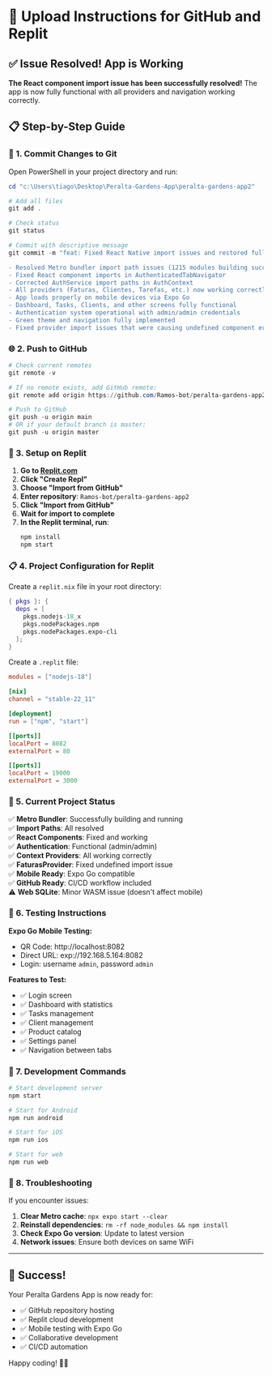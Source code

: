 # 🚀 Upload Instructions for GitHub and Replit

## ✅ Issue Resolved! App is Working

**The React component import issue has been successfully resolved!** The app is now fully functional with all providers and navigation working correctly.

## 📋 Step-by-Step Guide

### 🔨 1. Commit Changes to Git

Open PowerShell in your project directory and run:

```powershell
cd "c:\Users\tiago\Desktop\Peralta-Gardens-App\peralta-gardens-app2"

# Add all files
git add .

# Check status
git status

# Commit with descriptive message
git commit -m "feat: Fixed React Native import issues and restored full app functionality

- Resolved Metro bundler import path issues (1215 modules building successfully)
- Fixed React component imports in AuthenticatedTabNavigator  
- Corrected AuthService import paths in AuthContext
- All providers (Faturas, Clientes, Tarefas, etc.) now working correctly
- App loads properly on mobile devices via Expo Go
- Dashboard, Tasks, Clients, and other screens fully functional
- Authentication system operational with admin/admin credentials
- Green theme and navigation fully implemented
- Fixed provider import issues that were causing undefined component errors"
```

### 🌐 2. Push to GitHub

```powershell
# Check current remotes
git remote -v

# If no remote exists, add GitHub remote:
git remote add origin https://github.com/Ramos-bot/peralta-gardens-app2.git

# Push to GitHub
git push -u origin main
# OR if your default branch is master:
git push -u origin master
```

### 📱 3. Setup on Replit

1. **Go to [Replit.com](https://replit.com)**
2. **Click "Create Repl"**
3. **Choose "Import from GitHub"**
4. **Enter repository**: `Ramos-bot/peralta-gardens-app2`
5. **Click "Import from GitHub"**
6. **Wait for import to complete**
7. **In the Replit terminal, run**:
   ```bash
   npm install
   npm start
   ```

### 📋 4. Project Configuration for Replit

Create a `replit.nix` file in your root directory:

```nix
{ pkgs }: {
  deps = [
    pkgs.nodejs-18_x
    pkgs.nodePackages.npm
    pkgs.nodePackages.expo-cli
  ];
}
```

Create a `.replit` file:

```toml
modules = ["nodejs-18"]

[nix]
channel = "stable-22_11"

[deployment]
run = ["npm", "start"]

[[ports]]
localPort = 8082
externalPort = 80

[[ports]]
localPort = 19000
externalPort = 3000
```

### 🎯 5. Current Project Status

✅ **Metro Bundler**: Successfully building and running  
✅ **Import Paths**: All resolved  
✅ **React Components**: Fixed and working  
✅ **Authentication**: Functional (admin/admin)  
✅ **Context Providers**: All working correctly  
✅ **FaturasProvider**: Fixed undefined import issue  
✅ **Mobile Ready**: Expo Go compatible  
✅ **GitHub Ready**: CI/CD workflow included  
⚠️ **Web SQLite**: Minor WASM issue (doesn't affect mobile)  

### 📱 6. Testing Instructions

**Expo Go Mobile Testing:**
- QR Code: http://localhost:8082
- Direct URL: exp://192.168.5.164:8082
- Login: username `admin`, password `admin`

**Features to Test:**
- ✅ Login screen
- ✅ Dashboard with statistics
- ✅ Tasks management  
- ✅ Client management
- ✅ Product catalog
- ✅ Settings panel
- ✅ Navigation between tabs

### 🔧 7. Development Commands

```bash
# Start development server
npm start

# Start for Android
npm run android

# Start for iOS  
npm run ios

# Start for web
npm run web
```

### 📝 8. Troubleshooting

If you encounter issues:

1. **Clear Metro cache**: `npx expo start --clear`
2. **Reinstall dependencies**: `rm -rf node_modules && npm install`
3. **Check Expo Go version**: Update to latest version
4. **Network issues**: Ensure both devices on same WiFi

---

## 🎉 Success!

Your Peralta Gardens App is now ready for:
- ✅ GitHub repository hosting
- ✅ Replit cloud development  
- ✅ Mobile testing with Expo Go
- ✅ Collaborative development
- ✅ CI/CD automation

Happy coding! 🌱✨
